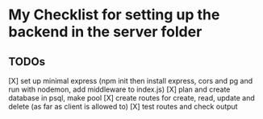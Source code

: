 # My Checklist for setting up the backend in the server folder

## TODOs

[X] set up minimal express (npm init then install express, cors and pg and run with nodemon, add middleware to index.js)
[X] plan and create database in psql, make pool
[X] create routes for create, read, update and delete (as far as client is allowed to)
[X] test routes and check output